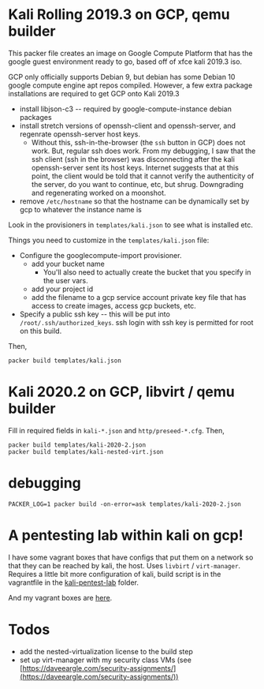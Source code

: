 # Kali Rolling 2019.3 on GCP, qemu builder

This packer file creates an image on Google Compute Platform that has the google guest environment ready to go, based off of xfce kali 2019.3 iso.

GCP only officially supports Debian 9, but debian has some Debian 10 google compute engine apt repos compiled. However, a few
extra package installations are required to get GCP onto Kali 2019.3

* install libjson-c3 -- required by google-compute-instance debian packages
* install stretch versions of openssh-client and openssh-server, and regenrate openssh-server host keys.
	* 	Without this, ssh-in-the-browser (the `ssh` button in GCP) does not work. But, regular ssh does work. From my debugging,
		I saw that the ssh client (ssh in the browser) was disconnecting after the kali openssh-server sent its host keys. Internet
		suggests that at this point, the client would be told that it cannot verify the authenticity of the server, do you want to continue,
		etc, but shrug. Downgrading and regenerating worked on a moonshot.
* remove `/etc/hostname` so that the hostname can be dynamically set by gcp to whatever the instance name is


Look in the provisioners in `templates/kali.json` to see what is installed etc.

Things you need to customize in the `templates/kali.json` file:

* Configure the googlecompute-import provisioner.
	* add your bucket name
		* You'll also need to actually create the bucket that you specify in the user vars.
	* add your project id
	* add the filename to a gcp service account private key file that has access to create images, access gcp buckets, etc.
* Specify a public ssh key -- this will be put into `/root/.ssh/authorized_keys`. ssh login with ssh key is permitted for root on this build.

Then,

	packer build templates/kali.json

# Kali 2020.2 on GCP, libvirt / qemu builder

Fill in required fields in `kali-*.json` and `http/preseed-*.cfg`. Then,

	packer build templates/kali-2020-2.json
	packer build templates/kali-nested-virt.json

# debugging

	PACKER_LOG=1 packer build -on-error=ask templates/kali-2020-2.json

# A pentesting lab within kali on gcp!

I have some vagrant boxes that have configs that put them on a network so that they
can be reached by kali, the host. Uses `livbirt` / `virt-manager`. Requires a little
bit more configuration of kali, build script is in the vagrantfile in the [kali-pentest-lab](kali-pentest-lab) folder.

And my vagrant boxes are [here](https://app.vagrantup.com/deargle).

# Todos

* add the nested-virtualization license to the build step
* set up virt-manager with my security class VMs (see [https://daveeargle.com/security-assignments/](https://daveeargle.com/security-assignments/))
